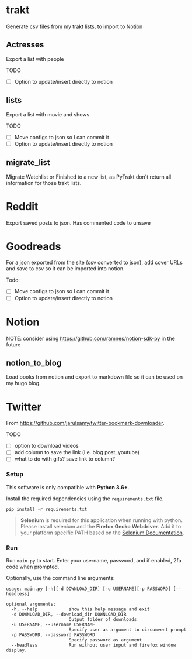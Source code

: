 # trakt
Generate csv files from my trakt lists, to import to Notion

## Actresses
Export a list with people

TODO
- [ ] Option to update/insert directly to notion

## lists
Export a list with movie and shows

TODO
- [ ] Move configs to json so I can commit it
- [ ] Option to update/insert directly to notion

## migrate_list
Migrate Watchlist or Finished to a new list, as PyTrakt don't return all information for those trakt lists.

# Reddit
Export saved posts to json. Has commented code to unsave

# Goodreads
For a json exported from the site (csv converted to json), add cover URLs and save to csv so it can be imported into notion.

Todo:
- [ ] Move configs to json so I can commit it
- [ ] Option to update/insert directly to notion

# Notion

NOTE: consider using https://github.com/ramnes/notion-sdk-py in the future

## notion_to_blog

Load books from notion and export to markdown file so it can be used on my hugo blog.

# Twitter
From https://github.com/jarulsamy/twitter-bookmark-downloader.

TODO

- [ ] option to download videos
- [ ] add column to save the link (i.e. blog post, youtube)
- [ ] what to do with gifs? save link to column?

### Setup

This software is only compatible with **Python 3.6+**.

Install the required dependencies using the `requirements.txt` file.

    pip install -r requirements.txt

> **Selenium** is required for this application when running with python. Please install selenium and the **Firefox Gecko Webdriver**. Add it to your platform specific PATH based on the [Selenium Documentation](https://selenium-python.readthedocs.io/index.html).

### Run

Run `main.py` to start. Enter your username, password, and if enabled, 2fa code when prompted.

Optionally, use the command line arguments:

    usage: main.py [-h][-d DOWNLOAD_DIR] [-u USERNAME][-p PASSWORD] [--headless]

    optional arguments:
      -h, --help            show this help message and exit
      -d DOWNLOAD_DIR, --download_dir DOWNLOAD_DIR
                            Output folder of downloads
      -u USERNAME, --username USERNAME
                            Specify user as argument to circumvent prompt
      -p PASSWORD, --password PASSWORD
                            Specify password as argument
      --headless            Run without user input and firefox window display.
